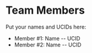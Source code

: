 # Team Members

Put your names and UCIDs here:

- Member #1: Name -- UCID
- Member #2: Name -- UCID
